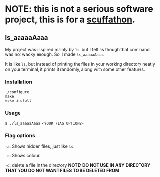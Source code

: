 # NOTE: this is not a serious software project, this is for a [scuffathon](https://scuffathon.devpost.com/).

## ls_aaaaaAaaa

My project was inspired mainly by `ls`, but I felt as though that command was
not wacky enough. So, I made `ls_aaaaaAaaa`.

It is like `ls`, but instead of printing the files in your working directory
neatly on your terminal, it prints it randomly, along with some other features.

### Installation

```
./configure
make
make install
```

### Usage

```
$ ./ls_aaaaaAaaa <YOUR FLAG OPTIONS>
```

### Flag options

`-a`: Shows hidden files, just like `ls`.

`-c`: Shows colour.

`-d`: delete a file in the directory **NOTE: DO NOT USE IN ANY DIRECTORY THAT YOU DO NOT WANT FILES TO BE DELETED FROM**
